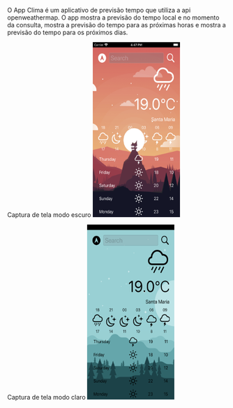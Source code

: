 
O App Clima é um aplicativo de previsão tempo que utiliza a api openweathermap.
O app mostra a previsão do tempo local e no momento da consulta, mostra a previsão do tempo para as próximas horas e mostra a previsão do tempo para os próximos dias.

Captura de tela modo escuro
<img src="/image_readme/black.png" width="200" height="400" />

Captura de tela modo claro
<img src="/image_readme/ligth.png" width="200" height="400" />